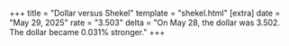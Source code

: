 +++
title = "Dollar versus Shekel"
template = "shekel.html"
[extra]
date = "May 29, 2025"
rate = "3.503"
delta = "On May 28, the dollar was 3.502. The dollar became 0.031% stronger."
+++

